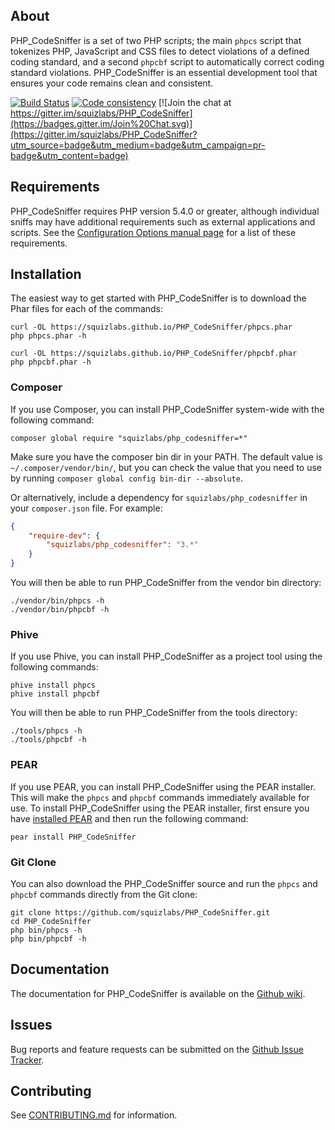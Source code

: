 ## About

PHP\_CodeSniffer is a set of two PHP scripts; the main `phpcs` script that tokenizes PHP, JavaScript and CSS files to detect violations of a defined coding standard, and a second `phpcbf` script to automatically correct coding standard violations. PHP\_CodeSniffer is an essential development tool that ensures your code remains clean and consistent.

[![Build Status](https://travis-ci.org/squizlabs/PHP_CodeSniffer.svg?branch=phpcs-fixer)](https://travis-ci.org/squizlabs/PHP_CodeSniffer) [![Code consistency](http://squizlabs.github.io/PHP_CodeSniffer/analysis/squizlabs/PHP_CodeSniffer/grade.svg)](http://squizlabs.github.io/PHP_CodeSniffer/analysis/squizlabs/PHP_CodeSniffer) [![Join the chat at https://gitter.im/squizlabs/PHP_CodeSniffer](https://badges.gitter.im/Join%20Chat.svg)](https://gitter.im/squizlabs/PHP_CodeSniffer?utm_source=badge&utm_medium=badge&utm_campaign=pr-badge&utm_content=badge)

## Requirements

PHP\_CodeSniffer requires PHP version 5.4.0 or greater, although individual sniffs may have additional requirements such as external applications and scripts. See the [Configuration Options manual page](https://github.com/squizlabs/PHP_CodeSniffer/wiki/Configuration-Options) for a list of these requirements.

## Installation

The easiest way to get started with PHP\_CodeSniffer is to download the Phar files for each of the commands:

    curl -OL https://squizlabs.github.io/PHP_CodeSniffer/phpcs.phar
    php phpcs.phar -h

    curl -OL https://squizlabs.github.io/PHP_CodeSniffer/phpcbf.phar
    php phpcbf.phar -h

### Composer
If you use Composer, you can install PHP_CodeSniffer system-wide with the following command:

    composer global require "squizlabs/php_codesniffer=*"

Make sure you have the composer bin dir in your PATH. The default value is `~/.composer/vendor/bin/`, but you can check the value that you need to use by running `composer global config bin-dir --absolute`.

Or alternatively, include a dependency for `squizlabs/php_codesniffer` in your `composer.json` file. For example:

```json
{
    "require-dev": {
        "squizlabs/php_codesniffer": "3.*"
    }
}
```

You will then be able to run PHP_CodeSniffer from the vendor bin directory:

    ./vendor/bin/phpcs -h
    ./vendor/bin/phpcbf -h

### Phive
If you use Phive, you can install PHP_CodeSniffer as a project tool using the following commands:

    phive install phpcs
    phive install phpcbf

You will then be able to run PHP_CodeSniffer from the tools directory:

    ./tools/phpcs -h
    ./tools/phpcbf -h

### PEAR
If you use PEAR, you can install PHP\_CodeSniffer using the PEAR installer. This will make the `phpcs` and `phpcbf` commands immediately available for use. To install PHP\_CodeSniffer using the PEAR installer, first ensure you have [installed PEAR](http://pear.php.net/manual/en/installation.getting.php) and then run the following command:

    pear install PHP_CodeSniffer

### Git Clone
You can also download the PHP\_CodeSniffer source and run the `phpcs` and `phpcbf` commands directly from the Git clone:

    git clone https://github.com/squizlabs/PHP_CodeSniffer.git
    cd PHP_CodeSniffer
    php bin/phpcs -h
    php bin/phpcbf -h

## Documentation

The documentation for PHP\_CodeSniffer is available on the [Github wiki](https://github.com/squizlabs/PHP_CodeSniffer/wiki).

## Issues

Bug reports and feature requests can be submitted on the [Github Issue Tracker](https://github.com/squizlabs/PHP_CodeSniffer/issues).

## Contributing

See [CONTRIBUTING.md](CONTRIBUTING.md) for information.
